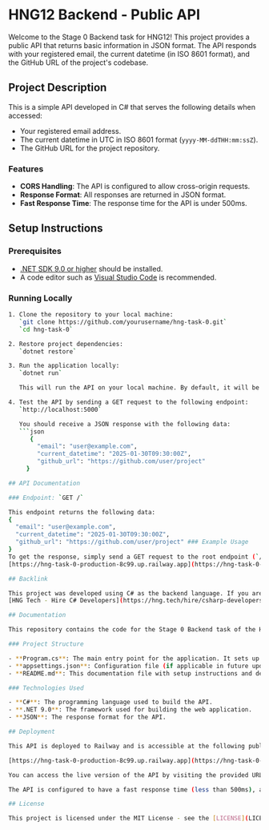 # HNG12 Backend - Public API

Welcome to the Stage 0 Backend task for HNG12! This project provides a public API that returns basic information in JSON format. The API responds with your registered email, the current datetime (in ISO 8601 format), and the GitHub URL of the project's codebase.

## Project Description

This is a simple API developed in C# that serves the following details when accessed:

- Your registered email address.
- The current datetime in UTC in ISO 8601 format (`yyyy-MM-ddTHH:mm:ssZ`).
- The GitHub URL for the project repository.

### Features
- **CORS Handling**: The API is configured to allow cross-origin requests.
- **Response Format**: All responses are returned in JSON format.
- **Fast Response Time**: The response time for the API is under 500ms.

## Setup Instructions

### Prerequisites
- [.NET SDK 9.0 or higher](https://dotnet.microsoft.com/download/dotnet) should be installed.
- A code editor such as [Visual Studio Code](https://code.visualstudio.com/) is recommended.

### Running Locally
```bash
1. Clone the repository to your local machine:
   `git clone https://github.com/yourusername/hng-task-0.git`
   `cd hng-task-0`

2. Restore project dependencies:
   `dotnet restore`

3. Run the application locally:
   `dotnet run`

   This will run the API on your local machine. By default, it will be accessible at `http://localhost:5000`.

4. Test the API by sending a GET request to the following endpoint:
   `http://localhost:5000`

   You should receive a JSON response with the following data:
   ```json
      {
        "email": "user@example.com",
        "current_datetime": "2025-01-30T09:30:00Z",
        "github_url": "https://github.com/user/project"
     }

## API Documentation

### Endpoint: `GET /`

This endpoint returns the following data:
{
  "email": "user@example.com",
  "current_datetime": "2025-01-30T09:30:00Z",
  "github_url": "https://github.com/user/project" ### Example Usage
}
To get the response, simply send a GET request to the root endpoint (`/`).
[https://hng-task-0-production-8c99.up.railway.app](https://hng-task-0-production-8c99.up.railway.app)

## Backlink

This project was developed using C# as the backend language. If you are interested in hiring C# developers, check out the following link:
[HNG Tech - Hire C# Developers](https://hng.tech/hire/csharp-developers)

## Documentation

This repository contains the code for the Stage 0 Backend task of the HNG12 program. The goal of this project is to build a simple public API that returns basic information, such as your registered email, the current datetime in UTC format, and the GitHub URL for the project repository.

### Project Structure

- **Program.cs**: The main entry point for the application. It sets up the web API with routes and CORS handling.
- **appsettings.json**: Configuration file (if applicable in future updates).
- **README.md**: This documentation file with setup instructions and details about the API.

### Technologies Used

- **C#**: The programming language used to build the API.
- **.NET 9.0**: The framework used for building the web application.
- **JSON**: The response format for the API.

## Deployment

This API is deployed to Railway and is accessible at the following publicly available endpoint:

[https://hng-task-0-production-8c99.up.railway.app](https://hng-task-0-production-8c99.up.railway.app)

You can access the live version of the API by visiting the provided URL.

The API is configured to have a fast response time (less than 500ms), and it is CORS-compliant for cross-origin requests.

## License

This project is licensed under the MIT License - see the [LICENSE](LICENSE) file for details.

